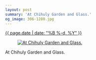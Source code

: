 ```yaml
---
layout: post
summary: 'At Chihuly Garden and Glass.'
og_image: 306-1280.jpg
---
```


<p>
 <time>
  <a href="/306">
   {{ page.date | date: "%B %-d, %Y" }}
  </a>
 </time>
 <a href="/306">
  <figure data-taken="4/7/2014">
   <img alt="At Chihuly Garden and Glass." sizes="(min-width: 700px) 50vw, calc(100vw - 2rem)" src="{{ site.assets_url }}/306-640.jpg" srcset="{{ site.assets_url }}/306-1280.jpg 1280w, {{ site.assets_url }}/306-960.jpg 960w, {{ site.assets_url }}/306-640.jpg 640w, {{ site.assets_url }}/306-320.jpg 320w"/>
  </figure>
 </a>
 <span>
  At Chihuly Garden and Glass.
 </span>
</p>
